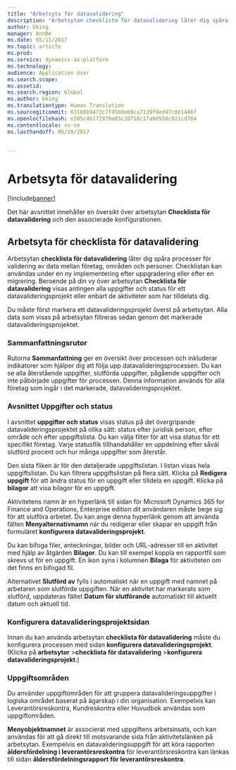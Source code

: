 ```yaml
---
title: "Arbetsyta för datavalidering"
description: "Arbetsytan checklista för datavalidering låter dig spåra processer för validering av data mellan företag, områden och personer. Checklistan kan användas under en ny implementering efter uppgradering eller efter en migrering."
author: bking
manager: AnnBe
ms.date: 05/11/2017
ms.topic: article
ms.prod: 
ms.service: dynamics-ax-platform
ms.technology: 
audience: Application User
ms.search.scope: 
ms.assetid: 
ms.search.region: Global
ms.author: bking
ms.translationtype: Human Translation
ms.sourcegitcommit: 63160b9473c7f45b0eb0ca7139f9ed47c8e1446f
ms.openlocfilehash: e105c4b171979a03c20718c1fa9d558c921cd704
ms.contentlocale: sv-se
ms.lasthandoff: 06/20/2017


---
```


# Arbetsyta för datavalidering
<a id="data-validation-workspace" class="xliff"></a>

[!include[banner](../includes/banner.md)]


Det här avsnittet innehåller en översikt över arbetsytan **Checklista för datavalidering** och den associerade konfigurationen.

## Arbetsyta för checklista för datavalidering
<a id="data-validation-checklist-workspace" class="xliff"></a>

Arbetsytan **checklista för datavalidering** låter dig spåra processer för validering av data mellan företag, områden och personer. Checklistan kan användas under en ny implementering efter uppgradering eller efter en migrering. Beroende på din vy över arbetsytan **Checklista för datavalidering** visas antingen alla uppgifter och status för ett datavalideringsprojekt eller enbart de aktiviteter som har tilldelats dig.

Du måste först markera ett datavalideringsprojekt överst på arbetsytan. Alla data som visas på arbetsytan filtreras sedan genom det markerade datavalideringsprojektet.

### Sammanfattningsrutor
<a id="summary-tiles" class="xliff"></a>

Rutorna **Sammanfattning** ger en översikt över processen och inkluderar indikatorer som hjälper dig att följa upp datavalideringsprocessen. Du kan se alla återstående uppgifter, slutförda uppgifter, pågående uppgifter och inte påbörjade uppgifter för processen. Denna information används för alla företag som ingår i det markerade, datavalideringsprojektet.

### Avsnittet Uppgifter och status
<a id="tasks-and-status-section" class="xliff"></a>

I avsnittet **uppgifter och status** visas status på det övergripande datavalideringsprojektet på olika sätt: status efter juridisk person, efter område och efter uppgiftslista. Du kan välja filter för att visa status för ett specifikt företag. Varje statusflik tillhandahåller en uppdelning efter såväl slutförd procent och hur många uppgifter som återstår.

Den sista fliken är för den detaljerade uppgiftslistan. I listan visas hela uppgiftslistan.
Du kan filtrera uppgiftslistan på flera sätt. Klicka på **Redigera uppgift** för att ändra status för en uppgift eller tilldela en uppgift. Klicka på **bilagor** att visa bilagor för en uppgift.

Aktivitetens namn är en hyperlänk till sidan för Microsoft Dynamics 365 for Finance and Operations, Enterprise edition dit användaren måste bege sig för att slutföra arbetet. Du kan ange denna hyperlänk genom att använda fälten **Menyalternativnamn** när du redigerar eller skapar en uppgift från formuläret **konfigurera datavalideringsprojekt**.

Du kan bifoga filer, anteckningar, bilder och URL-adresser till en aktivitet med hjälp av åtgärden **Bilagor**. Du kan till exempel koppla en rapportfil som skrevs ut för en uppgift. En ikon syns i kolumnen **Bilaga** för aktiviteten om det finns en bifogad fil.

Alternativet **Slutförd av** fylls i automatiskt när en uppgift med namnet på arbetaren som slutförde uppgiften. När en aktivitet har markerats som slutförd, uppdateras fältet **Datum för slutförande** automatiskt till aktuellt datum och aktuell tid.

### Konfigurera datavalideringsprojektsidan
<a id="configure-data-validation-project-page" class="xliff"></a>

Innan du kan använda arbetsytan **checklista för datavalidering** måste du konfigurera processen med sidan **konfigurera datavalideringsprojekt**. (Klicka på **arbetsytor** \>**checklista för datavalidering** \>**konfigurera datavalideringsprojekt**.)

### Uppgiftsområden
<a id="task-areas" class="xliff"></a>

Du använder uppgiftområden för att gruppera datavalideringsuppgifter i logiska området baserat på ägarskap i din organisation. Exempelvis kan Leverantörsreskontra, Kundreskontra eller Huvudbok användas som uppgiftområden.

**Menyobjektnamnet** är associerat med uppgiftens arbetsinsats, och kan användas för att gå direkt till motsvarande sida från aktivitetslänken på arbetsytan. Exempelvis en datavalideringsuppgift för att köra rapporten **åldersfördelning i leverantörsreskontra** för leverantörsreskontra kan länkas till sidan **åldersfördelningsrapport för leverantörsreskontra**.

